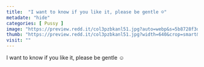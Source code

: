```yaml
---
title:  "I want to know if you like it, please be gentle ☺️"
metadate: "hide"
categories: [ Pussy ]
image: "https://preview.redd.it/col3pzbkanl51.jpg?auto=webp&s=5b8728f3d1ce742845e0fbf9748fbbda049411be"
thumb: "https://preview.redd.it/col3pzbkanl51.jpg?width=640&crop=smart&auto=webp&s=27fe2327bddbba4497d550701c1e886655f227df"
visit: ""
---
```

I want to know if you like it, please be gentle ☺️

